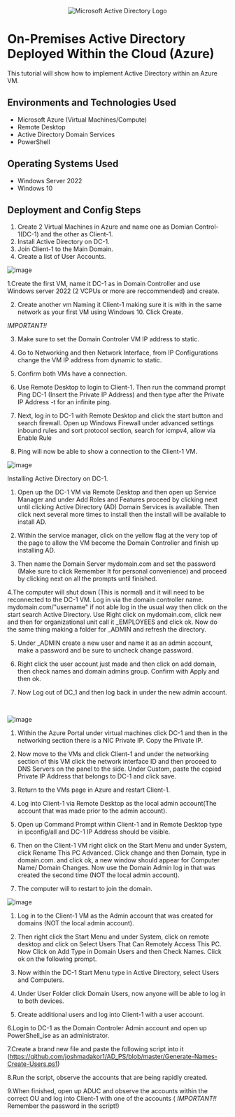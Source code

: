 <p align="center">
<img src="https://i.imgur.com/pU5A58S.png" alt="Microsoft Active Directory Logo"/>
</p>

<h1>On-Premises Active Directory Deployed Within the Cloud (Azure)</h1>
This tutorial will show how to implement Active Directory within an Azure VM.<br />

<h2>Environments and Technologies Used</h2>

- Microsoft Azure (Virtual Machines/Compute)
- Remote Desktop
- Active Directory Domain Services
- PowerShell

<h2>Operating Systems Used </h2>

- Windows Server 2022
- Windows 10

<h2>Deployment and Config Steps</h2>

1. Create 2 Virtual Machines in Azure and name one as Domian Control-1(DC-1) and the other as Client-1.
2. Install Active Directory on DC-1.
3. Join Client-1 to the Main Domain.
4. Create a list of User Accounts.

![image](https://github.com/Benjamin-VOyles/activedirectory-onpremises/assets/143958072/d254c227-a827-4cd0-82f8-2cd3c99b373f)

1.Create the first VM, name it DC-1 as in Domain Controller and use Windows server 2022 (2 VCPUs or more are reccommended) and create.

2. Create another vm Naming it Client-1 making sure it is with in the same network as your first VM using Windows 10. Click Create. 

*IMPORTANT!!*

3. Make sure to set the Domain Controler VM IP address to static.

4. Go to Networking and then Network Interface, from IP Configurations change the VM IP address from dynamic to static.
 
5. Confirm both VMs have a connection.
   
6. Use Remote Desktop to login to Client-1. Then run the command prompt Ping DC-1 (Insert the Private IP Address) and then type after the Private IP Address -t for an infinite ping.
 
7. Next, log in to DC-1 with Remote Desktop and click the start button and search firewall. Open up Windows Firewall under advanced settings inbound rules and sort protocol section, search for icmpv4, allow via Enable Rule
   
8. Ping will now be able to show a connection to the Client-1 VM.

![image](https://github.com/Benjamin-VOyles/activedirectory-onpremises/assets/143958072/ed5eb233-6ce7-4a3f-9675-9566f5aca7a7)

Installing Active Directory on DC-1.

 1. Open up the DC-1 VM via Remote Desktop and then open up Service Manager and under Add Roles and Features proceed by clicking next until  clicking Active Directory (AD) Domain Services is available. Then click next several more times to install then the install will be available to install AD.
    
 2. Within the service manager, click on the yellow flag at the very top of the page to allow the VM become the Domain Controller and finish up installing AD.
    
 3. Then name the Domain Server mydomain.com and set the password (Make sure to click Remember It for personal convenience) and proceed by clicking next on all the prompts until finished.
    
 4.The computer will shut down (This is normal) and it will need to be reconnected to the DC-1 VM. Log in via the domain controller name. mydomain.com/"username" if not able log in the usual way then click on the start search Active Directory. Use Right click on mydomain.com, click new and then for organizational unit call it _EMPLOYEES and click ok. Now do the same thing making a folder for _ADMIN and refresh the directory.

 5. Under _ADMIN create a new user and name it as an admin account, make a password and be sure to uncheck change password.
    
 6. Right click the user account just made and then click on add  domain, then check names and domain admins group. Confirm with Apply and then ok.
     
 7. Now Log out of DC_1 and then log back in under the new admin account.
  
<br />

![image](https://github.com/Benjamin-VOyles/activedirectory-onpremises/assets/143958072/450a22e3-94fd-48eb-9c85-902faae840bc)

1. Within the Azure Portal under virtual machines click DC-1 and then in the networking section there is a NIC Private IP. Copy the Private IP.
   
2. Now move to the VMs and click Client-1 and under the networking section of this VM click the network interface ID and then proceed to DNS Servers on the panel to the side. Under Custom, paste the copied Private IP Address that belongs to DC-1 and click save.
   
3. Return to the VMs page in Azure and restart Client-1.
   
4. Log into Client-1 via Remote Desktop as the local admin account(The account that was made prior to the admin account).
   
5. Open up Command Prompt within Client-1 and in Remote Desktop type in ipconfig/all and DC-1 IP Address should be visible.
    
6. Then on the Client-1 VM right click on the Start Menu and under System, click Rename This PC Advanced. Click change and then Domain, type in domain.com. and click ok, a new window should appear for Computer Name/ Domain Changes. Now use the Domain Admin log in that was created the second time (NOT the local admin account).

7. The computer will to restart to join the domain.

![image](https://github.com/Benjamin-VOyles/activedirectory-onpremises/assets/143958072/6eecf96e-29d0-409d-9520-eef6bb7d9eac)

1. Log in to the Client-1 VM as the Admin account that was created for domains (NOT the local admin account).
   
2.  Then right click the Start Menu and under System, click on remote desktop and click on Select Users That Can Remotely Access This PC. Now Click on Add Type in Domain Users and then Check Names. Click ok on the following prompt.
   
3. Now within the DC-1 Start Menu type in Active Directory, select Users and Computers.
   
4. Under User Folder click Domain Users, now anyone will be able to log in to both devices.
  
5. Create additional users and log into Client-1 with a user account.
    
6.Login to DC-1 as the Domain Controler Admin account and open up PowerShell_ise as an administrator.

7.Create a brand new file and paste the following script into it (https://github.com/joshmadakor1/AD_PS/blob/master/Generate-Names-Create-Users.ps1)

8.Run the script, observe the accounts that are being rapidly created.

9.When finished, open up ADUC and observe the accounts within the correct OU and log into Client-1 with one of the accounts ( *IMPORTANT!!* Remember the password in the script!)


<br />
